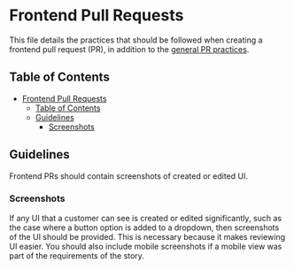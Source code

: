 # Frontend Pull Requests

This file details the practices that should be followed when creating a frontend pull request (PR), in addition to the [general PR practices](README.md).

## Table of Contents

- [Frontend Pull Requests](#frontend-pull-requests)
  - [Table of Contents](#table-of-contents)
  - [Guidelines](#guidelines)
    - [Screenshots](#screenshots)

## Guidelines

Frontend PRs should contain screenshots of created or edited UI.

### Screenshots

If any UI that a customer can see is created or edited significantly, such as the case where a button option is added to a dropdown, then screenshots of the UI should be provided.  This is necessary because it makes reviewing UI easier.  You should also include mobile screenshots if a mobile view was part of the requirements of the story.